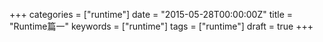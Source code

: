 +++
categories = ["runtime"]
date = "2015-05-28T00:00:00Z"
title = "Runtime篇一"
keywords = ["runtime"]
tags = ["runtime"]
draft = true
+++

<!--more-->
